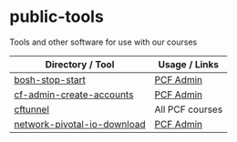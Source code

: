 # public-tools
Tools and other software for use with our courses

Directory / Tool                                             | Usage / Links
------------------------------------------------------------ | ---------------
[bosh-stop-start](./bosh-stop-start)                         | [PCF Admin](https://pivotal.io/training/courses/)
[cf-admin-create-accounts](./cf-admin-create-accounts)       | [PCF Admin](https://pivotal.io/training/courses/)
[cftunnel](./cftunnel)                                       | All PCF courses
[network-pivotal-io-download](./network-pivotal-io-download) | [PCF Admin](https://pivotal.io/training/courses/pivotal-cloud-foundry-administrator-training)
